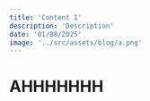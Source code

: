 ```yaml
---
title: 'Content 1'
description: 'Description'
date: '01/08/2025'
image: '../src/assets/blog/a.png'
---
```


#  AHHHHHHH